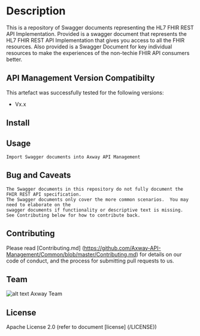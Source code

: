 # Description
This is a repository of Swagger documents representing the HL7 FHIR REST API Implementation.  Provided is a swagger document that represents the HL7 FHIR REST API Implementation that gives you access to all the FHIR resources.  Also provided is a Swagger Document for key individual resources to make the experiences of the non-techie FHIR API consumers better.

## API Management Version Compatibilty
This artefact was successfully tested for the following versions:
- Vx.x


## Install


## Usage

```
Import Swagger documents into Axway API Management 
```

## Bug and Caveats

```
The Swagger documents in this repository do not fully document the FHIR REST API specification.  
The Swagger documents only cover the more common scenarios.  You may need to elaborate on the 
swagger documents if functionality or descriptive text is missing.   
See Contributing below for how to contribute back. 
```

## Contributing

Please read [Contributing.md] (https://github.com/Axway-API-Management/Common/blob/master/Contributing.md) for details on our code of conduct, and the process for submitting pull requests to us.


## Team

![alt text][Axwaylogo] Axway Team

[Axwaylogo]: https://github.com/Axway-API-Management/Common/blob/master/img/AxwayLogoSmall.png  "Axway logo"


## License
Apache License 2.0 (refer to document [license] (/LICENSE))
